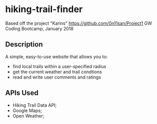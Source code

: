 # hiking-trail-finder
Based off the project "Karins" https://github.com/0n11san/Project1
GW Coding Bootcamp, January 2018

## Description
A simple, easy-to-use website that allows you to:
- find local trails within a user-specified radius
- get the current weather and trail condtions
- read and write user comments and ratings

## APIs Used

- Hiking Trail Data API; 
- Google Maps; 
- Open Weather;


